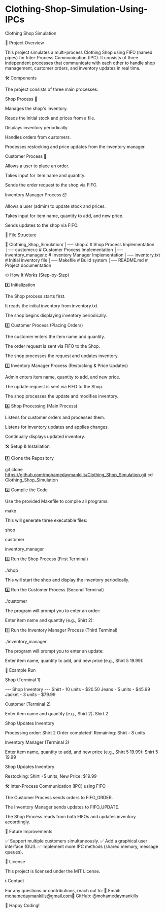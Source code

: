 # Clothing-Shop-Simulation-Using-IPCs

Clothing Shop Simulation

📌 Project Overview

This project simulates a multi-process Clothing Shop using FIFO (named pipes) for Inter-Process Communication (IPC). It consists of three independent processes that communicate with each other to handle shop management, customer orders, and inventory updates in real time.

🛠 Components

The project consists of three main processes:

Shop Process 🏬

Manages the shop's inventory.

Reads the initial stock and prices from a file.

Displays inventory periodically.

Handles orders from customers.

Processes restocking and price updates from the inventory manager.

Customer Process 🛒

Allows a user to place an order.

Takes input for item name and quantity.

Sends the order request to the shop via FIFO.

Inventory Manager Process 📦

Allows a user (admin) to update stock and prices.

Takes input for item name, quantity to add, and new price.

Sends updates to the shop via FIFO.

📂 File Structure

📁 Clothing_Shop_Simulation/
│── shop.c                # Shop Process Implementation
│── customer.c            # Customer Process Implementation
│── inventory_manager.c   # Inventory Manager Implementation
│── inventory.txt         # Initial inventory file
│── Makefile              # Build system
│── README.md             # Project documentation

⚙️ How It Works (Step-by-Step)

1️⃣ Initialization

The Shop process starts first.

It reads the initial inventory from inventory.txt.

The shop begins displaying inventory periodically.

2️⃣ Customer Process (Placing Orders)

The customer enters the item name and quantity.

The order request is sent via FIFO to the Shop.

The shop processes the request and updates inventory.

3️⃣ Inventory Manager Process (Restocking & Price Updates)

Admin enters item name, quantity to add, and new price.

The update request is sent via FIFO to the Shop.

The shop processes the update and modifies inventory.

4️⃣ Shop Processing (Main Process)

Listens for customer orders and processes them.

Listens for inventory updates and applies changes.

Continually displays updated inventory.

🛠 Setup & Installation

1️⃣ Clone the Repository

git clone https://github.com/mohamedaymankills/Clothing_Shop_Simulation.git
cd Clothing_Shop_Simulation

2️⃣ Compile the Code

Use the provided Makefile to compile all programs:

make

This will generate three executable files:

shop

customer

inventory_manager

3️⃣ Run the Shop Process (First Terminal)

./shop

This will start the shop and display the inventory periodically.

4️⃣ Run the Customer Process (Second Terminal)

./customer

The program will prompt you to enter an order:

Enter item name and quantity (e.g., Shirt 2):

5️⃣ Run the Inventory Manager Process (Third Terminal)

./inventory_manager

The program will prompt you to enter an update:

Enter item name, quantity to add, and new price (e.g., Shirt 5 19.99):

📌 Example Run

Shop (Terminal 1)

--- Shop Inventory ---
Shirt - 10 units - $20.50
Jeans - 5 units - $45.99
Jacket - 3 units - $79.99

Customer (Terminal 2)

Enter item name and quantity (e.g., Shirt 2): Shirt 2

Shop Updates Inventory

Processing order: Shirt 2
Order completed! Remaining: Shirt - 8 units

Inventory Manager (Terminal 3)

Enter item name, quantity to add, and new price (e.g., Shirt 5 19.99): Shirt 5 19.99

Shop Updates Inventory

Restocking: Shirt +5 units, New Price: $19.99

🛠 Inter-Process Communication (IPC) using FIFO

The Customer Process sends orders to FIFO_ORDER.

The Inventory Manager sends updates to FIFO_UPDATE.

The Shop Process reads from both FIFOs and updates inventory accordingly.

🎯 Future Improvements

✅ Support multiple customers simultaneously.
✅ Add a graphical user interface (GUI).
✅ Implement more IPC methods (shared memory, message queues).

📜 License

This project is licensed under the MIT License.

📞 Contact

For any questions or contributions, reach out to:
📧 Email: mohamedaymankills@gmail.com🐙 GitHub: @mohamedaymankills

🚀 Happy Coding!

